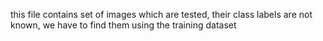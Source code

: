 
this file contains set of images which are tested,
their class labels are not known,
we have to find them using the training dataset

